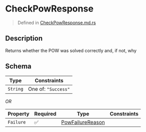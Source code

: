 # CheckPowResponse
> Defined in [CheckPowResponse.md.rs](../../../../interface/src/interface/routes/check_pow)

## Description
Returns whether the POW was solved correctly and, if not, why

## Schema

| Type | Constraints |
| --- | --- |
| `String` | One of: `"Success"` |

*OR*

| Property | Required | Type | Constraints |
| --- | --- | --- | --- |
| `Failure` | ✅ | [PowFailureReason](../../pow/PowFailureReason.md) |     | 


